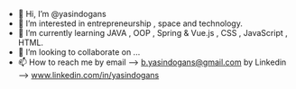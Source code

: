 - 👋 Hi, I’m @yasindogans
- 👀 I’m interested in entrepreneurship , space and technology.
- 🌱 I’m currently learning JAVA , OOP , Spring & Vue.js , CSS , JavaScript , HTML.
- 💞️ I’m looking to collaborate on ...
- 📫 How to reach me by email --> b.yasindogans@gmail.com
                     by Linkedin --> www.linkedin.com/in/yasindogans

<!---
yasindogans/yasindogans is a ✨ special ✨ repository because its `README.md` (this file) appears on your GitHub profile.
You can click the Preview link to take a look at your changes.
--->
